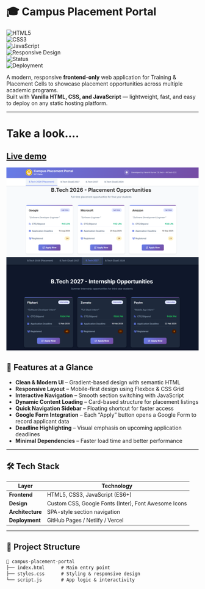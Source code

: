 # 🎓 Campus Placement Portal  

![HTML5](https://img.shields.io/badge/HTML5-orange?logo=html5&logoColor=white)  
![CSS3](https://img.shields.io/badge/CSS3-blue?logo=css3&logoColor=white)  
![JavaScript](https://img.shields.io/badge/JavaScript-ES6%2B-yellow?logo=javascript&logoColor=black)  
![Responsive Design](https://img.shields.io/badge/Responsive%20Design-Mobile--First-green)  
![Status](https://img.shields.io/badge/Status-Active-success)  
![Deployment](https://img.shields.io/badge/Deploy-GitHub%20Pages-brightgreen)  

A modern, responsive **frontend-only** web application for Training & Placement Cells to showcase placement opportunities across multiple academic programs.  
Built with **Vanilla HTML, CSS, and JavaScript** — lightweight, fast, and easy to deploy on any static hosting platform.  

---

# Take a look....
[Live demo](https://harsit6299.github.io/CAMPUS-PLACEMENT-PORTAL/)
---
![image](https://github.com/harsit6299/CAMPUS-PLACEMENT-PORTAL/blob/d2329ec7a2cbd0f3e70132d423e34f6c99c76a2e/Light%20Mode.png)
![image](https://github.com/harsit6299/CAMPUS-PLACEMENT-PORTAL/blob/d2329ec7a2cbd0f3e70132d423e34f6c99c76a2e/Dark%20Mode.png)

## 🚀 Features at a Glance  
- **Clean & Modern UI** – Gradient-based design with semantic HTML  
- **Responsive Layout** – Mobile-first design using Flexbox & CSS Grid  
- **Interactive Navigation** – Smooth section switching with JavaScript  
- **Dynamic Content Loading** – Card-based structure for placement listings  
- **Quick Navigation Sidebar** – Floating shortcut for faster access
- **Google Form Integration** – Each “Apply” button opens a Google Form to record applicant data 
- **Deadline Highlighting** – Visual emphasis on upcoming application deadlines  
- **Minimal Dependencies** – Faster load time and better performance  

---

## 🛠 Tech Stack  
| Layer      | Technology |
|------------|------------|
| **Frontend** | HTML5, CSS3, JavaScript (ES6+) |
| **Design**  | Custom CSS, Google Fonts (Inter), Font Awesome Icons |
| **Architecture** | SPA-style section navigation |
| **Deployment** | GitHub Pages / Netlify / Vercel |

---

## 📂 Project Structure  
```plaintext
📁 campus-placement-portal
├── index.html      # Main entry point
├── styles.css      # Styling & responsive design
└── script.js       # App logic & interactivity
